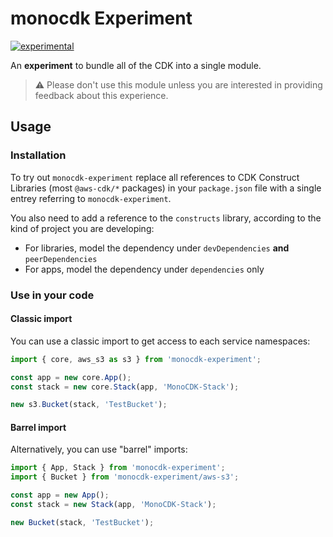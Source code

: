 # monocdk Experiment

[![experimental](http://badges.github.io/stability-badges/dist/experimental.svg)](http://github.com/badges/stability-badges)

An __experiment__ to bundle all of the CDK into a single module.

> :warning: Please don't use this module unless you are interested in providing
> feedback about this experience.


## Usage

### Installation
To try out `monocdk-experiment` replace all references to CDK Construct
Libraries (most `@aws-cdk/*` packages) in your `package.json` file with a single
entrey referring to `monocdk-experiment`.

You also need to add a reference to the `constructs` library, according to the
kind of project you are developing:
- For libraries, model the dependency under `devDependencies` **and** `peerDependencies`
- For apps, model the dependency under `dependencies` only

### Use in your code

#### Classic import

You can use a classic import to get access to each service namespaces:

```ts
import { core, aws_s3 as s3 } from 'monocdk-experiment';

const app = new core.App();
const stack = new core.Stack(app, 'MonoCDK-Stack');

new s3.Bucket(stack, 'TestBucket');
```

#### Barrel import

Alternatively, you can use "barrel" imports:

```ts
import { App, Stack } from 'monocdk-experiment';
import { Bucket } from 'monocdk-experiment/aws-s3';

const app = new App();
const stack = new Stack(app, 'MonoCDK-Stack');

new Bucket(stack, 'TestBucket');
```
